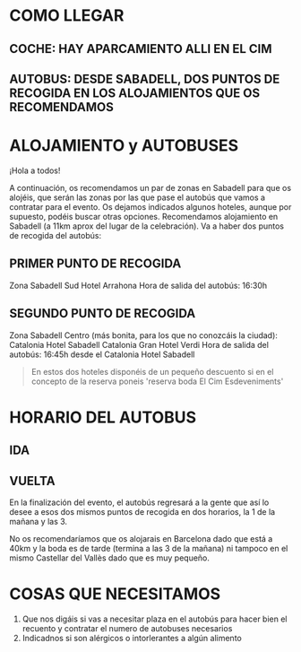 # COMO LLEGAR

## COCHE: HAY APARCAMIENTO ALLI EN EL CIM

## AUTOBUS: DESDE SABADELL, DOS PUNTOS DE RECOGIDA EN LOS ALOJAMIENTOS QUE OS RECOMENDAMOS

# ALOJAMIENTO y AUTOBUSES

¡Hola a todos!

A continuación, os recomendamos un par de zonas en Sabadell para que os alojéis, que serán
las zonas por las que pase el autobús que vamos a contratar para el evento. Os dejamos
indicados algunos hoteles, aunque por supuesto, podéis buscar otras opciones.
Recomendamos alojamiento en Sabadell (a 11km aprox del lugar de la celebración). Va a haber
dos puntos de recogida del autobús:

## PRIMER PUNTO DE RECOGIDA

Zona Sabadell Sud
Hotel Arrahona
Hora de salida del autobús: 16:30h

## SEGUNDO PUNTO DE RECOGIDA

Zona Sabadell Centro (más bonita, para los que no conozcáis la ciudad):
Catalonia Hotel Sabadell
Catalonia Gran Hotel Verdi
Hora de salida del autobús: 16:45h desde el Catalonia Hotel Sabadell

> En estos dos hoteles disponéis de un pequeño descuento si en el concepto de la reserva poneis 'reserva boda El Cim Esdeveniments'

# HORARIO DEL AUTOBUS

## IDA

## VUELTA

En la finalización del evento, el autobús regresará a la gente que así lo desee a esos dos mismos puntos de recogida en dos horarios, la 1 de la mañana y las 3.

No os recomendaríamos que os alojarais en Barcelona dado que está a 40km y la boda es de
tarde (termina a las 3 de la mañana) ni tampoco en el mismo Castellar del Vallès dado que es
muy pequeño.

# COSAS QUE NECESITAMOS

1. Que nos digáis si vas a necesitar plaza en el autobús para hacer bien el recuento y contratar el numero de autobuses necesarios
1. Indicadnos si son alérgicos o intorlerantes a algún alimento
